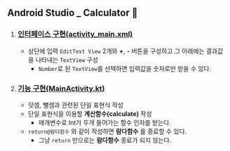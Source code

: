 ## Android Studio _ Calculator 🧀

1. ### [인터페이스 구현(activity_main.xml)](./app/src/main/res/layout/activity_main.xml)
    - 상단에 입력 `EditText View` 2개와 **+**, **-** 버튼을 구성하고 그 아래에는 결과값을 나타내는 `TextView` 구성
        - `Number`로 된 `TextView`를 선택하면 입력값을 숫자로만 받을 수 있다.
2. ### [기능 구현(MainActivity.kt)](./app/src/main/java/com/example/calculator/MainActivity.kt)
    - 덧셈, 뺄셈과 관련된 단일 표현식 작성
    - 단일 표현식을 이용할 **계산함수(calculate)** 작성
        - 매개변수로 Int가 두개 들어가는 함수 인자를 받는다.
    - `return@람다함수` 와 같이 작성하면 **람다함수** 를 종료할 수 있다.
        - 그냥 `return` 만으로는 **람다함수** 종료가 되지 않는다.